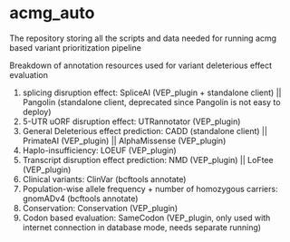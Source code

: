 # acmg_auto
The repository storing all the scripts and data needed for running acmg based variant prioritization pipeline

Breakdown of annotation resources used for variant deleterious effect evaluation
1. splicing disruption effect: SpliceAI (VEP_plugin + standalone client) || Pangolin (standalone client, deprecated since Pangolin is not easy to deploy)
2. 5-UTR uORF disruption effect: UTRannotator (VEP_plugin)
3. General Deleterious effect prediction: CADD (standalone client) || PrimateAI (VEP_plugin) || AlphaMissense (VEP_plugin)
4. Haplo-insufficiency: LOEUF (VEP_plugin)
5. Transcript disruption effect prediction: NMD (VEP_plugin) || LoFtee (VEP_plugin)
6. Clinical variants: ClinVar (bcftools annotate)
7. Population-wise allele frequency + number of homozygous carriers: gnomADv4 (bcftools annotate)
8. Conservation: Conservation (VEP_plugin)
9. Codon based evaluation: SameCodon (VEP_plugin, only used with internet connection in database mode, needs separate running)

